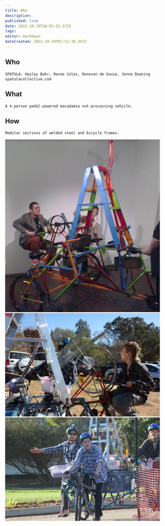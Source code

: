 ```yaml
---
title: Who
description: 
published: true
date: 2022-10-19T10:01:53.375Z
tags: 
editor: markdown
dateCreated: 2022-10-19T07:52:30.347Z
---
```


## Who

    SPATULA: Hayley Bahr, Renae Coles, Donovan de Souza, Jenna Downing
    spatulacollective.com

## What

    A 4-person pedal-powered macadamia nut-processing vehicle.

## How

    Modular sections of welded steel and bicycle frames.

![](/projects/301502_10150421883807176_690852175_10282771_215941096_n.jpg) ![](/projects/image001.jpg) ![](/projects/image333.jpg)
